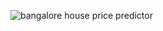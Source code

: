 ![bangalore house price predictor](https://github.com/UditanshuPandey/Data_Science_Projects/assets/75218958/2f148cd5-af6e-458c-ae40-07e2a2b989bc)
